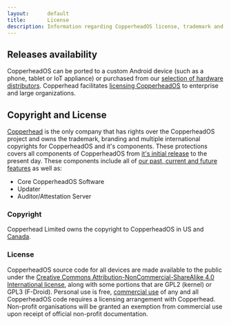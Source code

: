 ```yaml
---
layout:      default
title:       License
description: Information regarding CopperheadOS license, trademark and copyright
---
```


## Releases availability

CopperheadOS can be ported to a custom Android device (such as a phone, tablet or IoT appliance) or purchased
from our [selection of hardware distributors](https://copperhead.co/#hardware). Copperhead facilitates [licensing
CopperheadOS](https://copperhead.co/contact/#getstarted) to enterprise and large organizations.

## Copyright and License

[Copperhead](https://copperhead.co) is the only company that has rights over the CopperheadOS project and owns the trademark, branding and multiple international copyrights for CopperheadOS and it's components. These protections covers all components of CopperheadOS from [it's initial release](https://copperhead.co/blog/secure-android-smartphones/) to the present day. These components include all of [our past, current and future features](/technical_overview) as well as:

*   Core CopperheadOS Software
*   Updater
*   Auditor/Attestation Server

### Copyright

Copperhead Limited owns the copyright to CopperheadOS in US and [Canada](https://www.ic.gc.ca/app/opic-cipo/cpyrghts/dtls.do?fileNum=1150787&type=1&lang=eng).

### License

CopperheadOS source code for all devices are made available to the public under the [Creative Commons Attribution-NonCommercial-ShareAlike 4.0 International license](https://creativecommons.org/licenses/by-nc-sa/4.0/), along with some portions that are GPL2 (kernel) or GPL3 (F-Droid). Personal use is free, [commercial use](https://creativecommons.org/2009/09/14/defining-noncommercial-report-published/) of any and all CopperheadOS code requires a licensing arrangement with Copperhead. Non-profit organisations will be granted an exemption from commercial use upon receipt of official non-profit documentation.
